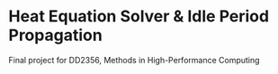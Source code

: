 # Heat Equation Solver & Idle Period Propagation

Final project for DD2356, Methods in High-Performance Computing
